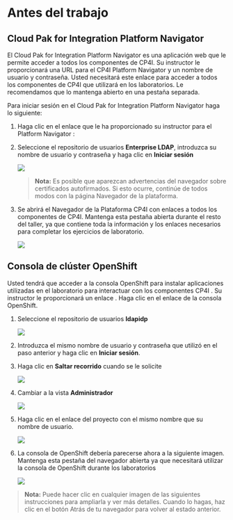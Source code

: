 # Antes del trabajo

## Cloud Pak for Integration Platform Navigator

El Cloud Pak for Integration Platform Navigator es una aplicación web que le permite acceder a todos los componentes de CP4I. Su instructor le proporcionará una URL para el CP4I Platform Navigator y un nombre de usuario y contraseña. Usted necesitará este enlace para acceder a todos los componentes de CP4I que utilizará en los laboratorios. Le recomendamos que lo mantenga abierto en una pestaña separada.

Para iniciar sesión en el Cloud Pak for Integration Platform Navigator haga lo siguiente:

1.  Haga clic en el enlace que le ha proporcionado su instructor para el Platform Navigator :

2.  Seleccione el repositorio de usuarios **Enterprise LDAP**, introduzca su nombre de usuario y contraseña y haga clic en **Iniciar sesión**

    [![](images/pn-login.png)](images/pn-login.png)

    > **Nota:** Es posible que aparezcan advertencias del navegador sobre certificados autofirmados. Si esto ocurre, continúe de todos modos con la página Navegador de la plataforma.

3.  Se abrirá el Navegador de la Plataforma CP4I con enlaces a todos los componentes de CP4I. Mantenga esta pestaña abierta durante el resto del taller, ya que contiene toda la información y los enlaces necesarios para completar los ejercicios de laboratorio.

    [![](images/pn-landing-page.png)](images/pn-landing-page.png)

## Consola de clúster OpenShift

Usted tendrá que acceder a la consola OpenShift para instalar aplicaciones utilizadas en el laboratorio para interactuar con los componentes CP4I . Su instructor le proporcionará un enlace . Haga clic en el enlace de la consola OpenShift.

1.  Seleccione el repositorio de usuarios **ldapidp**

    [![](images/ocp-login.png)](images/ocp-login.png)

1.  Introduzca el mismo nombre de usuario y contraseña que utilizó en el paso anterior y haga clic en **Iniciar sesión**.

2.  Haga clic en **Saltar recorrido** cuando se le solicite

    [![](images/skip-tour.png)](images/skip-tour.png)

3.  Cambiar a la vista **Administrador**

    [![](images/admin-view.png)](images/admin-view.png)

4.  Haga clic en el enlace del proyecto con el mismo nombre que su nombre de usuario.

    [![](images/student-project.png)](images/student-project.png)

5.  La consola de OpenShift debería parecerse ahora a la siguiente imagen. Mantenga esta pestaña del navegador abierta ya que necesitará utilizar la consola de OpenShift durante los laboratorios

    [![](images/ocp-console.png)](images/ocp-console.png)

> **Nota:** Puede hacer clic en cualquier imagen de las siguientes instrucciones para ampliarla y ver más detalles. Cuando lo hagas, haz clic en el botón Atrás de tu navegador para volver al estado anterior.

